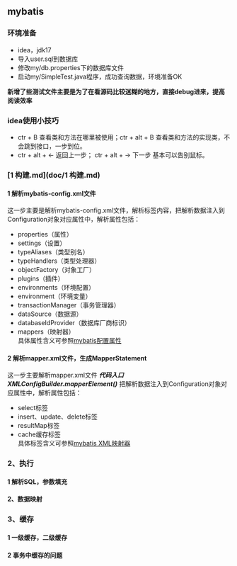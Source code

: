 ## mybatis
### 环境准备
- idea，jdk17
- 导入user.sql到数据库
- 修改my/db.properties下的数据库文件
- 启动my/SimpleTest.java程序，成功查询数据，环境准备OK  

**新增了些测试文件主要是为了在看源码比较迷糊的地方，直接debug进来，提高阅读效率**
### idea使用小技巧
- ctr + B 查看类和方法在哪里被使用；ctr + alt + B 查看类和方法的实现类，不会跳到接口，一步到位。
- ctr + alt + ← 返回上一步； ctr + alt + → 下一步  基本可以告别鼠标。
### [1 构建.md](doc/1 构建.md)
#### 1 解析mybatis-config.xml文件   
这一步主要是解析mybatis-config.xml文件，解析<configuration/>标签内容，把解析数据注入到Configuration对象对应属性中，解析属性包括：  
- properties（属性）
- settings（设置）
- typeAliases（类型别名）
- typeHandlers（类型处理器）
- objectFactory（对象工厂）
- plugins（插件）
- environments（环境配置）
- environment（环境变量）
- transactionManager（事务管理器）
- dataSource（数据源）
- databaseIdProvider（数据库厂商标识）
- mappers（映射器）   
具体属性含义可参照[mybatis配置属性](https://mybatis.net.cn/configuration.html)
#### 2 解析mapper.xml文件，生成MapperStatement       
这一步主要解析mapper.xml文件 ***代码入口XMLConfigBuilder.mapperElement()*** 把解析数据注入到Configuration对象对应属性中，解析属性包括：   
- select标签
- insert、update、delete标签
- resultMap标签
- cache缓存标签   
具体标签含义可参照[mybatis XML映射器](https://mybatis.net.cn/sqlmap-xml.html)

### 2、执行
#### 1 解析SQL，参数填充
#### 2、数据映射
### 3、缓存
#### 1 一级缓存，二级缓存
#### 2 事务中缓存的问题
